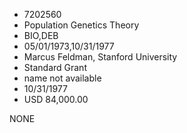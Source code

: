 * 7202560
* Population Genetics Theory
* BIO,DEB
* 05/01/1973,10/31/1977
* Marcus Feldman, Stanford University
* Standard Grant
*   name not available
* 10/31/1977
* USD 84,000.00

NONE